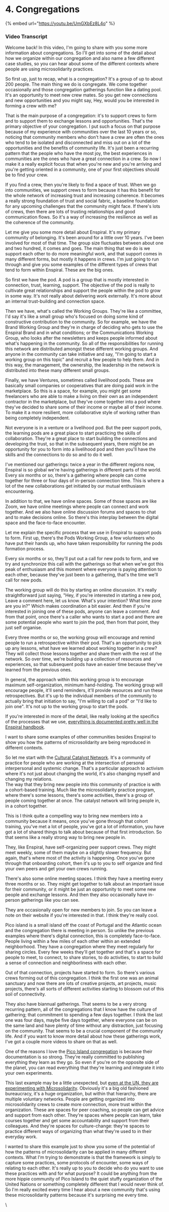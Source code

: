 # 4. Congregations

{% embed url="https://youtu.be/UmGXbEz8L4o" %}

### Video Transcript

Welcome back! In this video, I'm going to share with you some more information about congregations. So I'll get into some of the detail about how we organize within our congregation and also name a few different case studies, so you can hear about some of the different contexts where people are using microsolidarity practices.

So first up, just to recap, what is a congregation? It's a group of up to about 200 people. The main thing we do is congregate. We come together occasionally and those congregation gatherings function like a dating pool. It's an opportunity to meet new crew mates. So you get new connections and new opportunities and you might say, Hey, would you be interested in forming a crew with me?

That is the main purpose of a congregation: it's to support crews to form and to support them to exchange lessons and opportunities. That's the primary objective of your congregation. I put such a focus on that purpose because of my experience with communities over the last 10 years or so, noticing that community members who don't have a crew are often the ones who tend to be isolated and disconnected and miss out on a lot of the opportunities and the benefits of community life. It's just been a recurring pattern that the people who have the most joy, the best experiences in communities are the ones who have a great connection in a crew. So now I make it a really explicit focus that when you're new and you're arriving and you're getting oriented in a community, one of your first objectives should be to find your crew.

If you find a crew, then you're likely to find a space of trust. When we go into communities, we support crews to form because it has this benefit for the whole network of increasing trust and increasing coherence. It becomes a really strong foundation of trust and social fabric, a baseline foundation for any upcoming challenges that the community might face. If there's lots of crews, then there are lots of trusting relationships and good communication flows. So it's a way of increasing the resilience as well as the coherence of the community.

Let me give you some more detail about Enspiral. It's my primary community of belonging. It's been around for a little over 10 years. I've been involved for most of that time. The group size fluctuates between about one and two hundred, it comes and goes. The main thing that we do is we support each other to do more meaningful work, and that support comes in many different forms, but mostly it happens in crews. I'm just going to run through and give you some examples of the different types of crews that tend to form within Enspiral. These are the big ones.

So first we have the pod. A pod is a group that is mostly interested in connection, trust, learning, support. The objective of the pod is really to cultivate great relationships and support the people within the pod to grow in some way. It's not really about delivering work externally. It's more about an internal trust-building and connection space.

Then we have, what's called the Working Groups. They're like a committee, I'd say it's like a small group who's focused on doing some kind of constructive contribution to the community. So for example, we have the Brand Working Group and they're in charge of deciding who gets to use the Enspiral Brand and in what conditions; or the Communications Working Group, who looks after the newsletters and keeps people informed about what's happening in the community. So all of the responsibilities for running this network are distributed amongst these different working groups. And anyone in the community can take initiative and say, "I'm going to start a working group on this topic" and recruit a few people to help them. And in this way, the management, the ownership, the leadership in the network is distributed into these many different small groups.

Finally, we have Ventures, sometimes called livelihood pods. These are basically small companies or cooperatives that are doing paid work in the marketplace. So this is a space, for example, you might get some freelancers who are able to make a living on their own as an independent contractor in the marketplace, but they've come together into a pod where they've decided to share some of their income or maybe all of their income. To make it a more resilient, more collaborative style of working rather than being completely independent.

Not everyone is in a venture or a livelihood pod. But the peer support pods, the learning pods are a great place to start practicing the skills of collaboration. They're a great place to start building the connections and developing the trust, so that in the subsequent years, there might be an opportunity for you to form into a livelihood pod and then you'll have the skills and the connections to do so and to do it well.

I've mentioned our gatherings: twice a year in the different regions now, Enspiral is so global we're having gatherings in different parts of the world. Every six months or so, there's a gathering where people can come together for three or four days of in-person connection time. This is where a lot of the new collaborations get initiated by our mutual enthusiasm encountering.

In addition to that, we have online spaces. Some of those spaces are like Zoom, we have online meetings where people can connect and work together. And we also have online discussion forums and spaces to chat and to make decisions online. So there's this interplay between the digital space and the face-to-face encounter.

Let me explain the specific process that we use in Enspiral to support pods to form. First up, there's the Pods Working Group, a few volunteers who have put their hands up, who have taken responsibility for running the pods formation process.

Every six months or so, they'll put out a call for new pods to form, and we try and synchronize this call with the gatherings so that when we've got this peak of enthusiasm and this moment where everyone is paying attention to each other, because they've just been to a gathering, that's the time we'll call for new pods.

The working group will do this by starting an online discussion. It's really straightforward just saying, "Hey, if you're interested in starting a new pod, Leave a comment here, let us know. What's your intention? What time zone are you in?" Which makes coordination a bit easier. And then if you're interested in joining one of these pods, anyone can leave a comment. And from that point, once there's a caller who wants to start a pod and there are some potential people who want to join the pod, then from that point, they just self organise.

Every three months or so, the working group will encourage and remind people to run a retrospective within their pod. That's an opportunity to pick up any lessons, what have we learned about working together in a crew? They will collect those lessons together and share them with the rest of the network. So over time, we're building up a collection of resources and experiences, so that subsequent pods have an easier time because they've learned from the previous ones.

In general, the approach within this working group is to encourage maximum self-organization, minimum hand-holding. The working group will encourage people, it'll send reminders, it'll provide resources and run these retrospectives. But it's up to the individual members of the community to actually bring that initiation to say, "I'm willing to call a pod" or "I'd like to join one". It's not up to the working group to start the pods.

If you're interested in more of the detail, like really looking at the specifics of the processes that we use, [everything is documented pretty well in the Enspiral handbook](https://handbook.enspiral.com/guides/pods#the-pods-process-at-enspiral).

I want to share some examples of other communities besides Enspiral to show you how the patterns of microsolidarity are being reproduced in different contexts.

So let me start with the [Cultural Catalyst Network](https://culturalcatalystnetwork.org/). It's a community of practice for people who are working at the intersection of personal interpersonal and systemic change. That's a particular approach to activism where it's not just about changing the world, it's also changing myself and changing my relations.\
The way that they bring new people into this community of practice is with a cohort-based training. Much like the microsolidarity practice program, where there's some lessons, there's some activities, there's a group of people coming together at once. The catalyst network will bring people in, in a cohort together.

This is I think quite a compelling way to bring new members into a community because it means, once you've gone through that cohort training, you've met a lot of people, you've got a lot of information, you have got a lot of shared things to talk about because of that first introduction. So that seems like a really strong way to bring new people in.

They, like Enspiral, have self-organizing peer support crews. They might meet weekly, some of them maybe on a slightly slower frequency. But again, that's where most of the activity is happening. Once you've gone through that onboarding cohort, then it's up to you to self organize and find your own peers and get your own crews running.

There's also some online meeting spaces. I think they have a meeting every three months or so. They might get together to talk about an important issue for their community, or it might be just an opportunity to meet some new people and exchange lessons. And then they also occasionally have in-person gatherings like you can see.

They are occasionally open for new members to join. So you can leave a note on their website if you're interested in that. I think they're really cool.

Pico island is a small island off the coast of Portugal and the Atlantic ocean and the congregation there is meeting in person. So unlike the previous examples where there's digital connection, this is completely face-to-face. People living within a few miles of each other within an extended neighborhood. They have a congregation where they meet regularly for sharing circles. Every few weeks they'll get together and that's a space for people to meet, to connect, to share stories, to do activities, to start to build a sense of connection and neighborliness with each other.

Out of that connection, projects have started to form. So there's various crews forming out of this congregation. I think the first one was an animal sanctuary and now there are lots of creative projects, art projects, music projects, there's all sorts of different activities starting to blossom out of this soil of connectivity.

They also have biannual gatherings. That seems to be a very strong recurring pattern, all of the congregations that I know have the culture of gathering; that commitment to spending a few days together. I think the last one was four days, maybe five days together, where everyone can be on the same land and have plenty of time without any distraction, just focusing on the community. That seems to be a crucial component of the community life. And if you want to know more detail about how these gatherings work, I've got a couple more videos to share on that as well.

One of the reasons I love the [Pico Island congregation](https://pico.microsolidarity.cc/) is because their documentation is so strong. They're really committed to publishing everything they learn as they go. So even if you're on the opposite side of the planet, you can read everything that they're learning and integrate it into your own experiments.

This last example may be a little unexpected, but [even at the UN, they are experimenting with Microsolidarity](https://untoday.org/views-from-young-un-on-the-future-of-work/). Obviously it's a big old fashioned bureaucracy, it's a huge organization, but within that hierarchy, there are multiple voluntary networks. People are getting organized into microsolidarity crews to create more connection, more trust within the organization. These are spaces for peer coaching, so people can get advice and support from each other. They're spaces where people can learn, take courses together and get some accountability and support from their colleagues. And they're spaces for culture-change: they're spaces to practice different ways of organizing than what they're used to in their everyday work.

I wanted to share this example just to show you some of the potential of how the patterns of microsolidarity can be applied in many different contexts. What I'm trying to demonstrate is that the framework is simply to capture some practices, some protocols of encounter, some ways of relating to each other. It's really up to you to decide who do you want to use these practices with and for what purpose? It could be anything from the more hippie community of Pico Island to the quiet stuffy organization of the United Nations or something completely different that I would never think of. So I'm really excited every time I hear about a new community that's using these microsolidarity patterns because it's surprising me every time.

\
